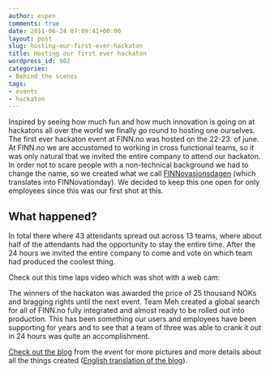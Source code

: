 ```yaml
---
author: espen
comments: true
date: 2011-06-24 07:09:41+00:00
layout: post
slug: hosting-our-first-ever-hackaton
title: Hosting our first ever hackaton
wordpress_id: 902
categories:
- Behind the scenes
tags:
- events
- hackaton
---
```


Inspired by seeing how much fun and how much innovation is going on at hackatons all over the world we finally go round to hosting one ourselves. The first ever hackaton event at FINN.no was hosted on the 22-23. of june. At FINN.no we are accustomed to working in cross functional teams, so it was only natural that we invited the entire company to attend our hackaton. In order not to scare people with a non-technical background we had to change the name, so we created what we call [FINNovasjonsdagen](http://finnovasjonsdagen.org/blog/) (which translates into FINNovationday). We decided to keep this one open for only employees since this was our first shot at this. 



## What happened?




In total there where 43 attendants spread out across 13 teams, where about half of the attendants had the opportunity to stay the entire time. After the 24 hours we invited the entire company to come and vote on which team had produced the coolest thing. 




Check out this time laps video which was shot with a web cam:





The winners of the hackaton was awarded the price of 25 thousand NOKs and bragging rights until the next event. Team Meh created a global search for all of FINN.no fully integrated and almost ready to be rolled out into production. This has been something our users and employees have been supporting for years and to see that a team of three was able to crank it out in 24 hours was quite an accomplishment.




[Check out the blog](http://finnovasjonsdagen.org/blog/) from the event for more pictures and more details about all the things created ([English translation of the blog](http://translate.google.com/translate?js=n&prev=_t&hl=en&ie=UTF-8&layout=2&eotf=1&sl=no&tl=en&u=http%3A%2F%2Fwww.finnovasjonsdagen.org%2Fblog%2F&act=url)).




